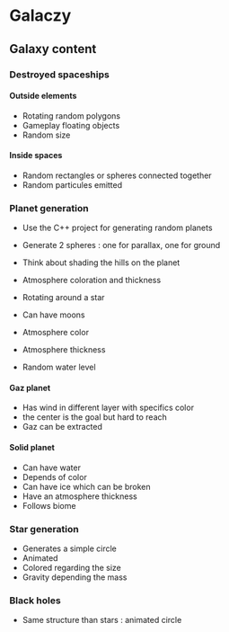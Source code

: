 # Galaczy

## Galaxy content

### Destroyed spaceships

#### Outside elements

* Rotating random polygons
* Gameplay floating objects
* Random size

#### Inside spaces

* Random rectangles or spheres connected together
* Random particules emitted

### Planet generation

* Use the C++ project for generating random planets
* Generate 2 spheres : one for parallax, one for ground
* Think about shading the hills on the planet
* Atmosphere coloration and thickness
* Rotating around a star
* Can have moons
* Atmosphere color
* Atmosphere thickness

* Random water level

#### Gaz planet

* Has wind in different layer with specifics color
* the center is the goal but hard to reach
* Gaz can be extracted

#### Solid planet

* Can have water
* Depends of color
* Can have ice which can be broken
* Have an atmosphere thickness
* Follows biome


### Star generation

* Generates a simple circle
* Animated
* Colored regarding the size
* Gravity depending the mass


### Black holes

* Same structure than stars : animated circle
